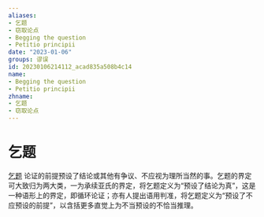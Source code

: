 ```yaml
---
aliases:
- 乞题
- 窃取论点
- Begging the question
- Petitio principii
date: "2023-01-06"
groups: 谬误
id: 20230106214112_acad835a508b4c14
name:
- Begging the question
- Petitio principii
zhname:
- 乞题
- 窃取论点
---
```


# 乞题

[乞题](https://zh.wikipedia.org/wiki/%E4%B9%9E%E9%A1%8C) 论证的前提预设了结论或其他有争议、不应视为理所当然的事。乞题的界定可大致归为两大类，一为承续亚氏的界定，将乞题定义为“预设了结论为真”，这是一种语形上的界定，即循环论证；亦有人提出语用判准，将乞题定义为“预设了不应预设的前提”，以含括更多直觉上为不当预设的不恰当推理。